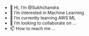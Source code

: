 - 👋 Hi, I’m @Sukhchandra
- 👀 I’m interested in Machine Learning
- 🌱 I’m currently learning AWS ML
- 💞️ I’m looking to collaborate on ...
- 📫 How to reach me ...

<!---
Sukhchandra/Sukhchandra is a ✨ special ✨ repository because its `README.md` (this file) appears on your GitHub profile.
You can click the Preview link to take a look at your changes.
--->

